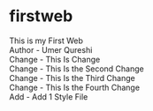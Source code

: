 # firstweb
This is my First Web
<br class="add">
Author - Umer Qureshi
<br>
Change - This Is Change
<br>
Change - This Is the Second Change
<br>
Change - This Is the Third Change
<br>
Change - This Is the Fourth Change
<br> 
Add - Add 1 Style File
